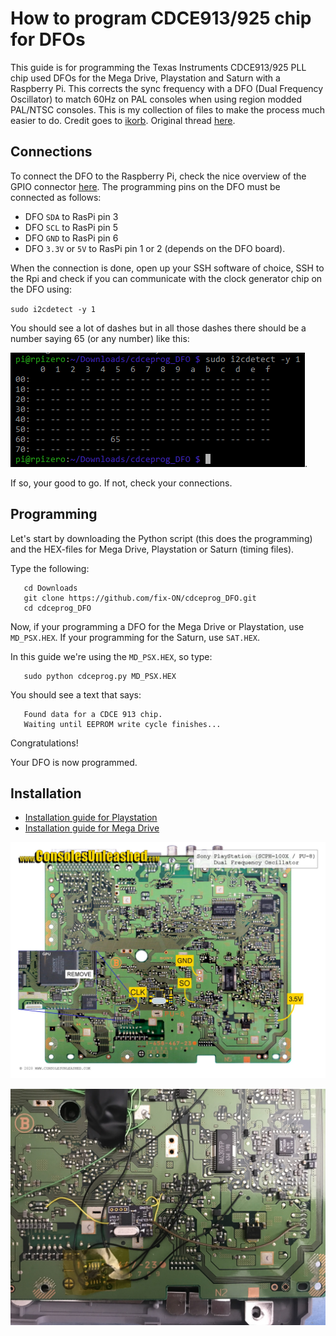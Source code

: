 # How to program CDCE913/925 chip for DFOs
This guide is for programming the Texas Instruments CDCE913/925 PLL chip used DFOs for the Mega Drive, Playstation and Saturn with a Raspberry Pi. This corrects the sync frequency with a DFO (Dual Frequency Oscillator) to match 60Hz on PAL consoles when using region modded PAL/NTSC consoles. This is my collection of files to make the process much easier to do. Credit goes to [ikorb](https://github.com/ikorb/cdceprog). Original thread [here](https://nfggames.com/forum2/index.php?topic=5744.0).

## Connections

To connect the DFO to the Raspberry Pi, check the nice overview of the
GPIO connector [here](http://pi.gadgetoid.com/pinout). The programming
pins on the DFO must be connected as follows:

* DFO `SDA` to RasPi pin 3
* DFO `SCL` to RasPi pin 5
* DFO `GND` to RasPi pin 6
* DFO `3.3V` or `5V` to RasPi pin 1 or 2 (depends on the DFO board).

When the connection is done, open up your SSH software of choice, SSH to the Rpi and check if you can communicate with the clock generator chip on the DFO using:

`sudo i2cdetect -y 1`

You should see a lot of dashes but in all those dashes there should be a number saying 65 (or any number) like this:

![i2detect](i2cdetect.png).

If so, your good to go. If not, check your connections.

## Programming

Let's start by downloading the Python script (this does the programming) and the HEX-files for Mega Drive, Playstation or Saturn (timing files).

Type the following:


       cd Downloads
       git clone https://github.com/fix-ON/cdceprog_DFO.git
       cd cdceprog_DFO

       
Now, if your programming a DFO for the Mega Drive or Playstation, use `MD_PSX.HEX`.
If your programming for the Saturn, use `SAT.HEX`.

In this guide we're using the `MD_PSX.HEX`, so type:

       sudo python cdceprog.py MD_PSX.HEX 
       
You should see a text that says: 

       Found data for a CDCE 913 chip.
       Waiting until EEPROM write cycle finishes...
       
Congratulations!

Your DFO is now programmed.

## Installation
       
- [Installation guide for Playstation](https://www.consolesunleashed.com/guides/sony-playstation-dual-frequency-oscillator-install-guide/)
- [Installation guide for Mega Drive](https://www.consolesunleashed.com/guides/sony-playstation-dual-frequency-oscillator-install-guide/)

![Playstation SCPH-100X PU-8 version](playstation-dfo-scph-100x-pu-8-3.5V.jpg)  

![my installation](my_install.JPG)
